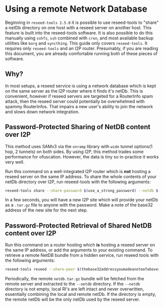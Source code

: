 Using a remote Network Database
===============================

Beginning in `reseed-tools 2.5.0` it is possible to use reseed-tools to "share" a netDb directory on one host with a reseed server on another host.
This feature is built into the reseed-tools software.
It is also possible to do this manually using `sshfs`, `ssh` combined with `cron`, and most available backup utilities like `borg` and `syncthing`.
This guide only covers `reseed-tools`.
It requires only `reseed-tools` and an I2P router.
Presumably, if you are reading this document, you are already comfortable running both of these pieces of software.

Why?
----

In most setups, a reseed service is using a network database which is kept on the same server as the I2P router where it finds it's netDb.
This is convenient, however if reseed servers are targeted for a RouterInfo spam attack, then the reseed server could potentially be overwhelmed with spammy RouterInfos.
That impairs a new user's ability to join the network and slows down network integration.

Password-Protected Sharing of NetDB content over I2P
----------------------------------------------------

This method uses SAMv3 via the `onramp` library with `wide` tunnel options(1 hop, 2 tunnels) on both sides.
By using I2P, this method trades some performance for ofuscation.
However, the data is tiny so in-practice it works very well.

Run this command on a well-integrated I2P router which is **not** hosting a reseed server on the same IP address.
To share the whole contents of your netDb directory over I2P, run reseed-tools with the following arguments:

```sh
reseed-tools share --share-password $(use_a_strong_password) --netdb $(path_to_your_netdb)
```

In a few seconds, you will have a new I2P site which will provide your netDb as a `.tar.gz` file to anyone with the password.
Make a note of the base32 address of the new site for the next step.

Password-Protected Retrieval of Shared NetDB content over I2P
-------------------------------------------------------------

Run this command on a router hosting which **is** hosting a reseed server on the same IP address, or add the arguments to your existing command.
To retrieve a remote NetDB bundle from a hidden service, run reseed tools with the following arguments:

```sh
reseed-tools reseed --share-peer $(thebase32addressyoumadeanoteofaboveintheotherstepnow.b32.i2p) --share-password $(use_a_strong_password) --netdb $(path_to_your_netdb)
```

Periodically, the remote `netdb.tar.gz` bundle will be fetched from the remote server and extracted to the `--netdb` directory.
If the `--netdb` directory is not empty, local RI's are left intact and never overwritten, essentially combining the local and remote netDb.
If the directory is empty, the remote netDb will be the only netDb used by the reseed server.
